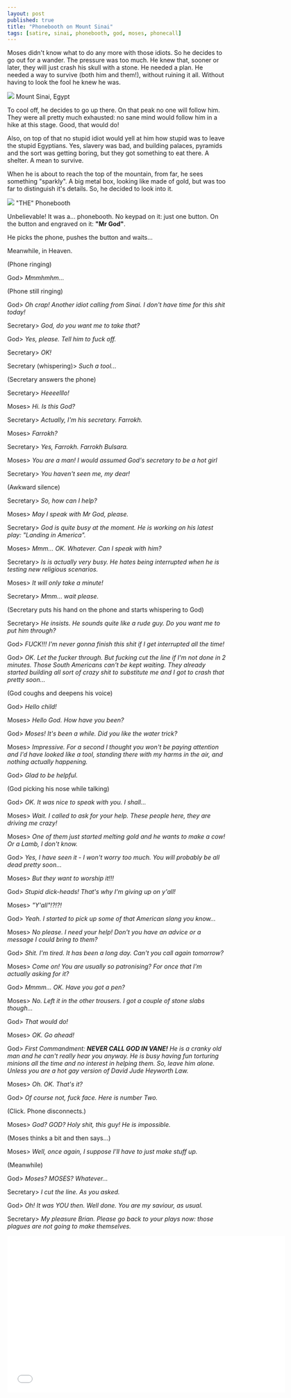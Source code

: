 ```yaml
---
layout: post
published: true
title: "Phonebooth on Mount Sinai"
tags: [satire, sinai, phonebooth, god, moses, phonecall]
---
```


Moses didn't know what to do any more with those idiots. So he decides to go
out for a wander. The pressure was too much. He knew that, sooner or later,
they will just crash his skull with a stone. He needed a plan. He needed a way
to survive (both him and them!), without ruining it all. Without having to look
the fool he knew he was.

<div class="img">
    <img src="https://upload.wikimedia.org/wikipedia/commons/thumb/b/be/Mount_Sinai_Egypt.jpg/800px-Mount_Sinai_Egypt.jpg" />
    <span>Mount Sinai, Egypt</span>
</div>

To cool off, he decides to go up there. On that peak no one will follow him.
They were all pretty much exhausted: no sane mind would follow him in a hike at
this stage. Good, that would do!

Also, on top of that no stupid idiot would yell at him how stupid was to leave
the stupid Egyptians. Yes, slavery was bad, and building palaces, pyramids and
the sort was getting boring, but they got something to eat there. A shelter.
A mean to survive.

When he is about to reach the top of the mountain, from far, he sees something
"sparkly". A big metal box, looking like made of gold, but was too far to
distinguish it's details. So, he decided to look into it.

<div class="img">
    <img src="http://upload.wikimedia.org/wikipedia/commons/1/10/Lightmatter_phonebooths.jpg" />
    <span>"THE" Phonebooth</span>
</div>

Unbelievable! It was a... phonebooth. No keypad on it: just one button.
On the button and engraved on it: <strong>"Mr God"</strong>.

He picks the phone, pushes the button and waits...

Meanwhile, in Heaven.

(Phone ringing)

God> <em>Mmmhmhm...</em>

(Phone still ringing)

God> <em>Oh crap! Another idiot calling from Sinai. I don't have time for this shit today!</em>

Secretary> <em>God, do you want me to take that?</em>

God> <em>Yes, please. Tell him to fuck off.</em>

Secretary> <em>OK!</em>

Secretary (whispering)> <em>Such a tool...</em>

(Secretary answers the phone)

Secretary> <em>Heeeelllo!</em>

Moses> <em>Hi. Is this God?</em>

Secretary> <em>Actually, I'm his secretary. Farrokh.</em>

Moses> <em>Farrokh?</em>

Secretary> <em>Yes, Farrokh. Farrokh Bulsara.</em>

Moses> <em>You are a man! I would assumed God's secretary to be a hot girl</em>

Secretary> <em>You haven't seen me, my dear!</em>

(Awkward silence)

Secretary> <em>So, how can I help?</em>

Moses> <em>May I speak with Mr God, please.</em>

Secretary> <em>God is quite busy at the moment. He is working on his latest play: "Landing in America".</em>

Moses> <em>Mmm... OK. Whatever. Can I speak with him?</em>

Secretary> <em>Is is actually very busy. He hates being interrupted when he is testing new religious scenarios.</em>

Moses> <em>It will only take a minute!</em>

Secretary> <em>Mmm... wait please.</em>

(Secretary puts his hand on the phone and starts whispering to God)

Secretary> <em>He insists. He sounds quite like a rude guy. Do you want me to put him through?</em>

God> <em>FUCK!!! I'm never gonna finish this shit if I get interrupted all the time!</em>

God> <em>OK. Let the fucker through. But fucking cut the line if I'm not done in 2 minutes.
Those South Americans can't be kept waiting. They already started building all
sort of crazy shit to substitute me and I got to crash that pretty soon...</em>

(God coughs and deepens his voice)

God> <em>Hello child!</em>

Moses> <em>Hello God. How have you been?</em>

God> <em>Moses! It's been a while. Did you like the water trick?</em>

Moses> <em>Impressive. For a second I thought you won't be paying attention and I'd
have looked like a tool, standing there with my harms in the air, and nothing
actually happening.</em>

God> <em>Glad to be helpful.</em>

(God picking his nose while talking)

God> <em>OK. It was nice to speak with you. I shall...</em>

Moses> <em>Wait. I called to ask for your help. These people here, they are driving me crazy!</em>

Moses> <em>One of them just started melting gold and he wants to make a cow! Or a Lamb, I don't know.</em>

God> <em>Yes, I have seen it - I won't worry too much. You will probably be all dead pretty soon...</em>

Moses> <em>But they want to worship it!!!</em>

God> <em>Stupid dick-heads! That's why I'm giving up on y'all!</em>

Moses> <em>"Y'all"!?!?!</em>

God> <em>Yeah. I started to pick up some of that American slang you know...</em>

Moses> <em>No please. I need your help! Don't you have an advice or a message I could bring to them?</em>

God> <em>Shit. I'm tired. It has been a long day. Can't you call again tomorrow?</em>

Moses> <em>Come on! You are usually so patronising? For once that I'm actually asking for it?</em>

God> <em>Mmmm... OK. Have you got a pen?</em>

Moses> <em>No. Left it in the other trousers. I got a couple of stone slabs though...</em>

God> <em>That would do!</em>

Moses> <em>OK. Go ahead!</em>

God> <em>First Commandment: <strong>NEVER CALL GOD IN VANE!</strong>
He is a cranky old man and he can't really hear you anyway.
He is busy having fun torturing minions all the time and no interest in helping them.
So, leave him alone. Unless you are a hot gay version of David Jude Heyworth Law.</em>

Moses> <em>Oh. OK. That's it?</em>

God> <em>Of course not, fuck face. Here is number Two.</em>

(Click. Phone disconnects.)

Moses> <em>God? GOD? Holy shit, this guy! He is impossible.</em>

(Moses thinks a bit and then says...)

Moses> <em>Well, once again, I suppose I'll have to just make stuff up.</em>

(Meanwhile)

God> <em>Moses? MOSES? Whatever...</em>

Secretary> <em>I cut the line. As you asked.</em>

God> <em>Oh! It was YOU then. Well done. You are my saviour, as usual.</em>

Secretary> <em>My pleasure Brian. Please go back to your plays now:
those plagues are not going to make themselves.</em>

<div class="img">
    <iframe width="640" height="360" src="//www.youtube.com/embed/lBhPDxszukU?rel=0" frameborder="0" allowfullscreen></iframe>
</div>
